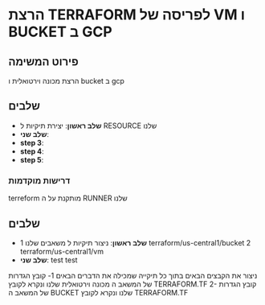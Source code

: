 # הרצת TERRAFORM  לפריסה של VM ו BUCKET ב GCP
## פירוט המשימה
הרצת מכונה וירטואלית ו bucket ב gcp
## שלבים 

- **שלב ראשון**: יצירת תיקיות ל RESOURCE שלנו 
- **שלב שני**:
- **step 3**:
- **step 4**:
- **step 5**:

### דרישות מוקדמות
terreform מותקנת על ה RUNNER  שלנו 


## שלבים

- **שלב ראשון**:
ניצור תיקיות ל משאבים שלנו 
1 terraform/us-central1/bucket
2 terraform/us-central1/vm
- **שלב שני**:
  test
  test

ניצור את הקבצים הבאים בתוך כל תיקייה שמכילה את הדברים  הבאים
   1- קובץ הגדרות של המשאב ה מכונה וירטואלית שלנו ונקרא לקובץ TERRAFORM.TF
   2- קובץ הגדרות של המשאב ה BUCKET שלנו ונקרא לקובץ TERRAFORM.TF

